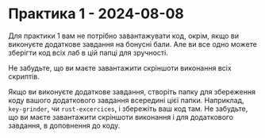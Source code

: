 # Практика 1 - 2024-08-08

Для практики 1 вам не потрібно завантажувати код, окрім, якщо ви виконуєте
додаткове завдання на бонусні бали.  Але ви все одно можете зберігти код всіх
лаб в цій папці для зручності.

Не забудьте, що ви маєте завантажити скріншоти виконання всіх скриптів.

Якщо ви виконуєте додаткове завдання, створіть папку для збереження коду вашого
додаткового завдання всередині цієї папки.  Наприклад, `key-grinder`, чи
`rust-excercices`, і збережіть ваш код там.  Не забудьте, що ви маєте завантажити
скріншоти виконання і для додаткового завдання, в доповнення до коду.
